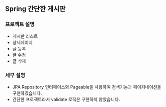 ## Spring 간단한 게시판 

### 프로젝트 설명
- 게시판 리스트
- 상세페이지
- 글 등록
- 글 수정
- 글 삭제

### 세부 설명
- JPA Repository 인터페이스와 Pageable을 사용하여 검색기능과 페이지네이션을 구현하였습니다.
- 간단한 프로젝트라서 validate 로직은 구현하지 않았습니다.
